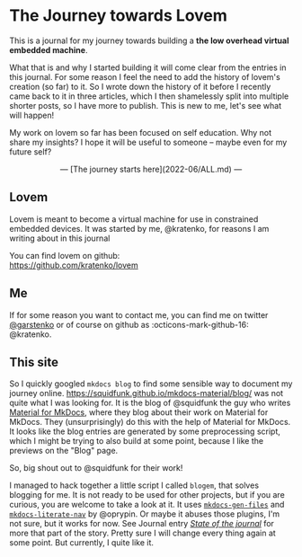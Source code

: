# The Journey towards Lovem
This is a journal for my journey towards building 
a **the low overhead virtual embedded machine**.

What that is and why I started building it will come clear from the entries in this journal.
For some reason I feel the need to add the history of lovem's creation (so far) to it. 
So I wrote down the history of it before I recently came back to it in three articles, 
which I then shamelessly split into multiple shorter posts, so I have more to publish.
This is new to me, let's see what will happen!

My work on lovem so far has been focused on self education. Why not share my insights?
I hope it will be useful to someone &ndash; maybe even for my future self?

<center>&mdash; [The journey starts here](2022-06/ALL.md) &mdash;</center>

## Lovem
Lovem is meant to become a virtual machine for use in constrained embedded devices. 
It was started by me, @kratenko, for reasons I am writing about in this journal

You can find lovem on github: <br>
https://github.com/kratenko/lovem

## Me
If for some reason you want to contact me, you can find me on 
twitter [@garstenko][garstenko] or of course on github as :octicons-mark-github-16: @kratenko.

[garstenko]: https://twitter.com/garstenko

## This site
So I quickly googled `mkdocs blog` to find some sensible way to document my journey online. 
https://squidfunk.github.io/mkdocs-material/blog/ was not quite what I was looking for. 
It is the blog of @squidfunk the guy who writes [Material for MkDocs][material], where they 
blog about their work on Material for MkDocs. They (unsurprisingly) do this with the help of 
Material for MkDocs. It looks like the blog entries are generated by some preprocessing 
script, which I might be trying to also build at some point, because I like the previews 
on the "Blog" page. 

So, big shout out to @squidfunk for their work!

I managed to hack together a little script I called `blogem`, that solves blogging for me. 
It is not ready to be used for other projects, but if you are curious, you are welcome to 
take a look at it. It uses [`mkdocs-gen-files`][gen-files] and [`mkdocs-literate-nav`][literate-nav]
by @oprypin. Or maybe it abuses those plugins, I'm not sure, but it works for now. 
See Journal entry [*State of the journal*][journal-post] for more that part of the story.
Pretty sure I will change every thing again at some point. But currently, I quite like it.

[material]: https://squidfunk.github.io/mkdocs-material/
[gen-files]: https://oprypin.github.io/mkdocs-gen-files/
[literate-nav]: https://oprypin.github.io/mkdocs-literate-nav/
[journal-post]: 2022-07/state-of-the-journal.md
